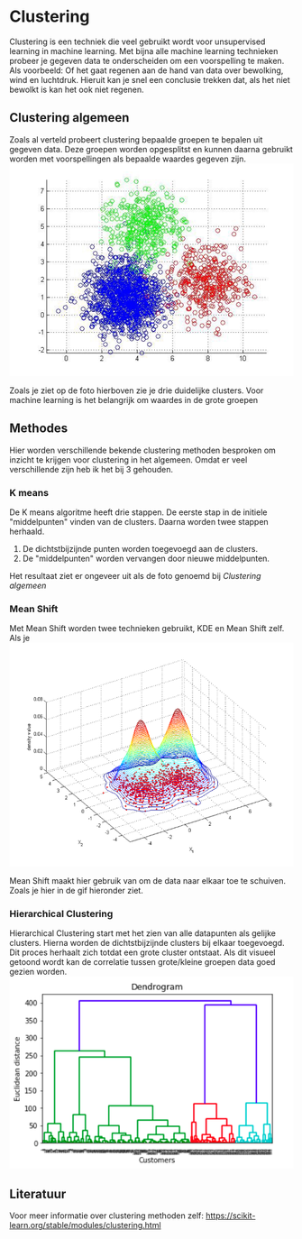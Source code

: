 # Clustering
Clustering is een techniek die veel gebruikt wordt voor unsupervised learning in machine learning.
Met bijna alle machine learning technieken probeer je gegeven data te onderscheiden om een voorspelling te maken.
Als voorbeeld: Of het gaat regenen aan de hand van data over bewolking, wind en luchtdruk. Hieruit kan je snel een 
conclusie trekken dat, als het niet bewolkt is kan het ook niet regenen.


## Clustering algemeen
Zoals al verteld probeert clustering bepaalde groepen te bepalen uit gegeven data. Deze groepen worden opgesplitst en
kunnen daarna gebruikt worden met voorspellingen als bepaalde waardes gegeven zijn.
![img_2.png](img_2.png)

Zoals je ziet op de foto hierboven zie je drie duidelijke clusters. Voor machine learning is het belangrijk om waardes
in de grote groepen 
## Methodes
Hier worden verschillende bekende clustering methoden besproken om inzicht te krijgen voor clustering in het algemeen.
Omdat er veel verschillende zijn heb ik het bij 3 gehouden.
### K means
De K means algoritme heeft drie stappen. De eerste stap in de initiele "middelpunten" vinden van de clusters.
Daarna worden twee stappen herhaald. 
1. De dichtstbijzijnde punten worden toegevoegd aan de clusters.
2. De "middelpunten" worden vervangen door nieuwe middelpunten.

Het resultaat ziet er ongeveer uit als de foto genoemd bij _Clustering algemeen_
### Mean Shift
Met Mean Shift worden twee technieken gebruikt, KDE en Mean Shift zelf. Als je 
![img.png](img.png)

Mean Shift maakt hier gebruik van om de data naar elkaar toe te schuiven. Zoals je hier in de gif hieronder ziet.

### Hierarchical Clustering
Hierarchical Clustering start met het zien van alle datapunten als gelijke clusters. Hierna worden de dichtstbijzijnde
clusters bij elkaar toegevoegd. Dit proces herhaalt zich totdat een grote cluster ontstaat. Als dit visueel getoond
wordt kan de correlatie tussen grote/kleine groepen data goed gezien worden.
![hierarchical clustering.png](hierarchical_clustering.png)

## Literatuur
Voor meer informatie over clustering methoden zelf:
https://scikit-learn.org/stable/modules/clustering.html